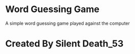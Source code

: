 # Word Guessing Game
A simple word guessing game played against the computer

# Created By Silent Death_53
